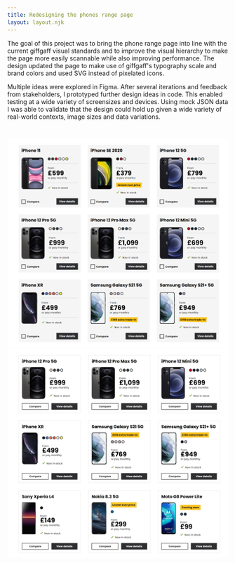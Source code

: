 ```yaml
---
title: Redesigning the phones range page
layout: layout.njk
---
```

<div class='readable-width'>
<div>
The goal of this project was to bring the phone range page into line with the current giffgaff visual standards and to improve the visual hierarchy to make the page more easily scannable while also improving performance. The design updated the page to make use of giffgaff's typography scale and brand colors and used SVG instead of pixelated icons.

Multiple ideas were explored in Figma. After several iterations and feedback from stakeholders, I prototyped further design ideas in code. This enabled testing at a wide variety of screensizes and devices. Using mock JSON data I was able to validate that the design could hold up given a wide variety of real-world contexts, image sizes and data variations.
</div>
</div>


<div class='two-col' style='margin-top: 40px;'> 
<!-- <img loading='lazy' src='/assets/phones-original.png' alt='a screenshot of the phones range page showing a variety of phone models in a grid' /> -->

<img loading='lazy' src='/assets/phones.png' alt='a screenshot of the phones range page showing a variety of phone models in a grid' />

<img loading='lazy' src='/assets/phones2.jpg' alt='a screenshot of a differnt iteration of the phones range page design showing a variety of phone models in a grid' />
</div>